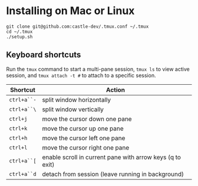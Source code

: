 # Installing on Mac or Linux

    git clone git@github.com:castle-dev/.tmux.conf ~/.tmux
    cd ~/.tmux
    ./setup.sh

## Keyboard shortcuts

Run the `tmux` command to start a multi-pane session, `tmux ls` to view active session, and `tmux attach -t #` to attach to a specific session.

| Shortcut | Action
| --- | ---
| `ctrl+a``-` | split window horizontally
| `ctrl+a``\` | split window vertically
| `ctrl+j` | move the cursor down one pane
| `ctrl+k` | move the cursor up one pane
| `ctrl+h` | move the cursor left one pane
| `ctrl+l` | move the cursor right one pane
| `ctrl+a``[` | enable scroll in current pane with arrow keys (q to exit)
| `ctrl+a``d` | detach from session (leave running in background)
